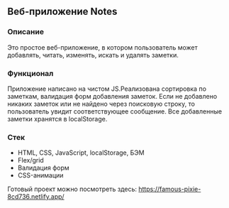 ## Веб-приложение Notes

### Описание
Это простое веб-приложение, в котором пользователь может добавлять, читать, изменять, искать и удалять заметки.

### Функционал
Приложение написано на чистом JS.Реализована сортировка по заметкам, валидация форм добавления заметок. Если не добавлено никаких заметок или не найдено через поисковую строку, то пользователь увидит соответствующее сообщение. Все добавленные заметки хранятся в localStorage.

### Стек
- HTML, CSS, JavaScript, localStorage, БЭМ
- Flex/grid
- Валидация форм
- CSS-анимации

Готовый проект можно посмотреть здесь: https://famous-pixie-8cd736.netlify.app/
